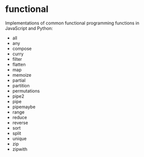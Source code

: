 # functional

Implementations of common functional programming functions in JavaScript and
Python:

* all
* any
* compose
* curry
* filter
* flatten
* map
* memoize
* partial
* partition
* permutations
* pipe2
* pipe
* pipemaybe
* range
* reduce
* reverse
* sort
* split
* unique
* zip
* zipwith
